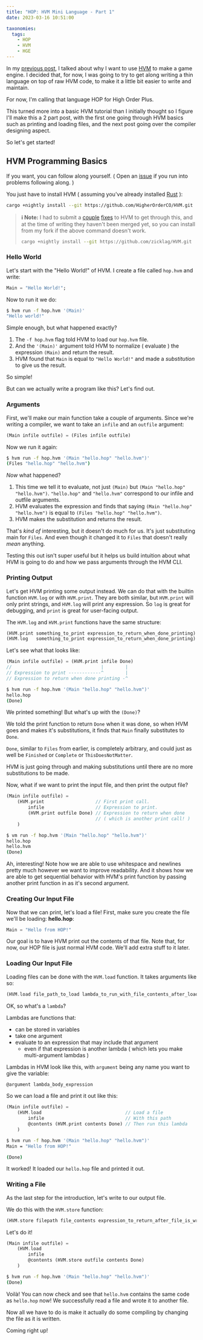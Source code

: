 ```yaml
---
title: "HOP: HVM Mini Language - Part 1"
date: 2023-03-16 10:51:00

taxonomies:
  tags:
    - HOP
    - HVM
    - HGE
---
```


In my [previous post](@/hge-high-order-game-engine.md), I talked about why I want to use [HVM] to make a game engine. I decided that, for now, I was going to try to get along writing a thin language on top of raw HVM code, to make it a little bit easier to write and maintain.

For now, I'm calling that language HOP for High Order Plus.

This turned more into a basic HVM tutorial than I initially thought so I figure I'll make this a 2 part post, with the first one going through HVM basics such as printing and loading files, and the next post going over the compiler designing aspect.

So let's get started!

[hvm]: https://github.com/HigherOrderCO/HVM

## HVM Programming Basics

If you want, you can follow along yourself. ( Open an [issue](https://github.com/zicklag/blog/issues/new) if you run into problems following along. )

You just have to install HVM ( assuming you've already installed [Rust] ):

```bash
cargo +nightly install --git https://github.com/HigherOrderCO/HVM.git
```

> **ℹ️ Note:** I had to submit a [couple](https://github.com/HigherOrderCO/HVM/pull/217) [fixes](https://github.com/HigherOrderCO/HVM/pull/220) to HVM to get through this, and at the time of writing they haven't been merged yet, so you can install from my fork if the above command doesn't work.
>
> ```bash
> cargo +nightly install --git https://github.com/zicklag/HVM.git
> ```

[rust]: https://rust-lang.org

### Hello World

Let's start with the "Hello World!" of HVM. I create a file called `hop.hvm` and write:

```dart
Main = "Hello World!";
```

Now to run it we do:

```bash
$ hvm run -f hop.hvm '(Main)'
"Hello world!"
```

Simple enough, but what happened exactly?

1. The `-f hop.hvm` flag told HVM to load our `hop.hvm` file.
2. And the `'(Main)'` argument told HVM to normalize ( evaluate ) the expression `(Main)` and return the result.
3. HVM found that `Main` is equal to `"Hello World!"` and made a _substitution_ to give us the result.

So simple!

But can we actually write a program like this? Let's find out.

### Arguments

First, we'll make our main function take a couple of arguments. Since we're writing a compiler, we want to take an `infile` and an `outfile` argument:

```dart
(Main infile outfile) = (Files infile outfile)
```

Now we run it again:

```bash
$ hvm run -f hop.hvm '(Main "hello.hop" "hello.hvm")'
(Files "hello.hop" "hello.hvm")
```

_Now_ what happened?

1. This time we tell it to evaluate, not just `(Main)` but `(Main "hello.hop" "hello.hvm")`. `"hello.hop"` and `"hello.hvm"` correspond to our infile and outfile arguments.
2. HVM evaluates the expression and finds that saying `(Main "hello.hop" "hello.hvm")` is equal to `(Files "hello.hop" "hello.hvm")`.
3. HVM makes the substitution and returns the result.

That's _kind of_ interesting, but it doesn't do much for us. It's just substituting main for `Files`. And even though it changed it to `Files` that doesn't really _mean_ anything.

Testing this out isn't super useful but it helps us build intuition about what HVM is going to do and how we pass arguments through the HVM CLI.

### Printing Output

Let's get HVM printing some output instead. We can do that with the builtin function `HVM.log` or with `HVM.print`. They are both similar, but `HVM.print` will only print strings, and `HVM.log` will print any expression. So `log` is great for debugging, and `print` is great for user-facing output.

The `HVM.log` and `HVM.print` functions have the same structure:

```dart
(HVM.print something_to_print expression_to_return_when_done_printing)
(HVM.log   something_to_print expression_to_return_when_done_printing)
```

Let's see what that looks like:

```dart
(Main infile outfile) = (HVM.print infile Done)
//                                 |        |
// Expression to print ------------^        |
// Expression to return when done printing -^
```

```bash
$ hvm run -f hop.hvm '(Main "hello.hop" "hello.hvm")'
hello.hop
(Done)
```

We printed something! But what's up with the `(Done)`?

We told the print function to return `Done` when it was done, so when HVM goes and makes it's substitutions, it finds that `Main` finally substitutes to `Done`.

`Done`, similar to `Files` from earlier, is completely arbitrary, and could just as well be `Finished` or `Complete` or `ThisDoesNotMatter`.

HVM is just going through and making substitutions until there are no more substitutions to be made.

Now, what if we want to print the input file, and then print the output file?

```dart
(Main infile outfile) =
    (HVM.print                   // First print call.
        infile                   // Expression to print.
        (HVM.print outfile Done) // Expression to return when done
                                 // ( which is another print call! )
    )
```

```bash
$ vm run -f hop.hvm '(Main "hello.hop" "hello.hvm")'
hello.hop
hello.hvm
(Done)
```

Ah, interesting! Note how we are able to use whitespace and newlines pretty much however we want to improve readability. And it shows how we are able to get sequential behavior with HVM's print function by passing another print function in as it's second argument.

### Creating Our Input File

Now that we can print, let's load a file! First, make sure you create the file we'll be loading: **hello.hop**:

```dart
Main = "Hello from HOP!"
```

Our goal is to have HVM print out the contents of that file. Note that, for now, our HOP file is just normal HVM code. We'll add extra stuff to it later.

### Loading Our Input File

Loading files can be done with the `HVM.load` function. It takes arguments like so:

```dart
(HVM.load file_path_to_load lambda_to_run_with_file_contents_after_loading)
```

OK, so what's a `lambda`?

Lambdas are functions that:

- can be stored in variables
- take one argument
- evaluate to an expression that may include that argument
  - even if that expression is another lambda ( which lets you make multi-argument lambdas )

Lambdas in HVM look like this, with `argument` being any name you want to give the variable:

```dart
@argument lambda_body_expression
```

So we can load a file and print it out like this:

```dart
(Main infile outfile) =
    (HVM.load                               // Load a file
        infile                              // With this path
        @contents (HVM.print contents Done) // Then run this lambda
    )
```

```bash
$ hvm run -f hop.hvm '(Main "hello.hop" "hello.hvm")'
Main = "Hello from HOP!"

(Done)
```

It worked! It loaded our `hello.hop` file and printed it out.

### Writing a File

As the last step for the introduction, let's write to our output file.

We do this with the `HVM.store` function:

```dart
(HVM.store filepath file_contents expression_to_return_after_file_is_written)
```

Let's do it!

```dart
(Main infile outfile) =
    (HVM.load
        infile
        @contents (HVM.store outfile contents Done)
    )
```

```bash
$ hvm run -f hop.hvm '(Main "hello.hop" "hello.hvm")'
(Done)
```

Voilà! You can now check and see that `hello.hvm` contains the same code as `hello.hop` now! We successfully read a file and wrote it to another file.

Now all we have to do is make it actually do some compiling by changing the file as it is written.

Coming right up!
